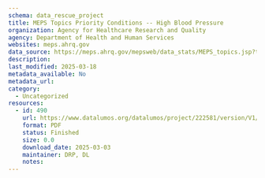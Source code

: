 ```yaml
---
schema: data_rescue_project 
title: MEPS Topics Priority Conditions -- High Blood Pressure
organization: Agency for Healthcare Research and Quality
agency: Department of Health and Human Services
websites: meps.ahrq.gov
data_source: https://meps.ahrq.gov/mepsweb/data_stats/MEPS_topics.jsp?topicid=4Z3
description: 
last_modified: 2025-03-18
metadata_available: No
metadata_url: 
category:
  - Uncategorized
resources:
  - id: 490
    url: https://www.datalumos.org/datalumos/project/222581/version/V1/view
    format: PDF
    status: Finished
    size: 0.0
    download_date: 2025-03-03
    maintainer: DRP, DL
    notes: 
---
```

